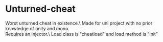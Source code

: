 # Unturned-cheat
Worst unturned cheat in existence.\ Made for uni project with no prior knowledge of unity and mono.\
Requires an injector.\ Load class is "cheatload" and load method is "init"

